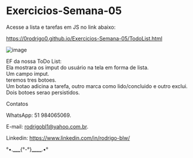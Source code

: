 # Exercicios-Semana-05

Acesse a lista e tarefas em JS no link abaixo:

https://0rodrigo0.github.io/Exercicios-Semana-05/TodoList.html

![image](https://user-images.githubusercontent.com/87920248/164479092-d5e4e5ba-6508-4ca6-8b11-7e871e797676.png)


EF da nossa ToDo List:<br>
Ela mostrara os imput do usuário na tela em forma de lista.<br>
Um campo imput.<br>
teremos tres botoes.<br>
Um botao adicina a tarefa, outro marca como lido/concluido e outro exclui.<br>
Dois botoes serao persistidos.<br>


Contatos <br>

WhatsApp: 51 984065069.

E-mail: rodrigobl1@yahoo.com.br.

Linkedin: https://www.linkedin.com/in/rodrigo-blw/

°•.**\_\_\_**{°-°}**\_\_\_\_**.•°
